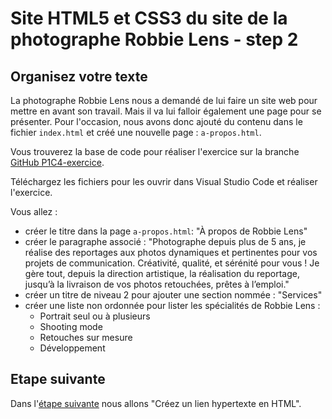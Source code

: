 # Site HTML5 et CSS3 du site de la photographe Robbie Lens - step 2

## Organisez votre texte

La photographe Robbie Lens nous a demandé de lui faire un site web pour mettre en avant son travail.
Mais il va lui falloir également une page pour se présenter.
Pour l'occasion, nous avons donc ajouté du contenu dans le fichier `index.html` et créé une nouvelle page : `a-propos.html`.

Vous trouverez la base de code pour réaliser l'exercice sur la branche <a href="https://github.com/OpenClassrooms-Student-Center/1603881-creez-votre-site-web-avec-html5-et-css3/tree/P1C4-exercice">GitHub P1C4-exercice</a>.

Téléchargez les fichiers pour les ouvrir dans Visual Studio Code et réaliser l'exercice.

Vous allez :

- créer le titre dans la page `a-propos.html`: "À propos de Robbie Lens"
- créer le paragraphe associé : "Photographe depuis plus de 5 ans, je réalise des reportages aux photos dynamiques et pertinentes pour vos projets de communication. Créativité, qualité, et sérénité pour vous ! Je gère tout, depuis la direction artistique, la réalisation du reportage, jusqu’à la livraison de vos photos retouchées, prêtes à l’emploi."
- créer un titre de niveau 2 pour ajouter une section nommée : "Services"
- créer une liste non ordonnée pour lister les spécialités de Robbie Lens :
  - Portrait seul ou à plusieurs
  - Shooting mode
  - Retouches sur mesure
  - Développement

## Etape suivante

Dans l'<a href="https://github.com/GregLeBarbar/html-css-robbie-lens/tree/step3">étape suivante</a> nous allons "Créez un lien hypertexte en HTML".
